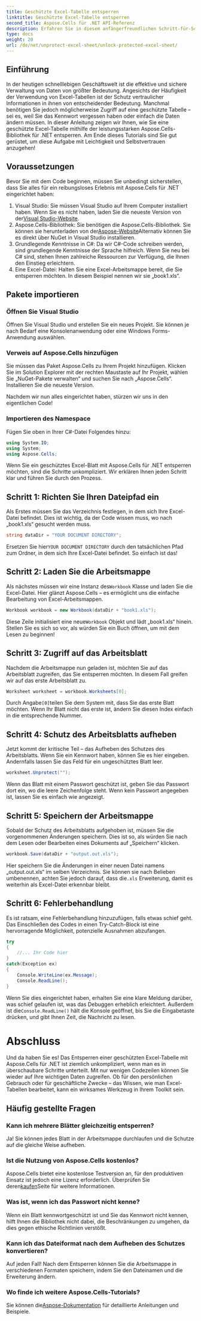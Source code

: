 ```yaml
---
title: Geschützte Excel-Tabelle entsperren
linktitle: Geschützte Excel-Tabelle entsperren
second_title: Aspose.Cells für .NET API-Referenz
description: Erfahren Sie in diesem anfängerfreundlichen Schritt-für-Schritt-Tutorial, wie Sie geschützte Excel-Tabellen mit Aspose.Cells für .NET entsperren.
type: docs
weight: 20
url: /de/net/unprotect-excel-sheet/unlock-protected-excel-sheet/
---
```

## Einführung

In der heutigen schnelllebigen Geschäftswelt ist die effektive und sichere Verwaltung von Daten von größter Bedeutung. Angesichts der Häufigkeit der Verwendung von Excel-Tabellen ist der Schutz vertraulicher Informationen in ihnen von entscheidender Bedeutung. Manchmal benötigen Sie jedoch möglicherweise Zugriff auf eine geschützte Tabelle – sei es, weil Sie das Kennwort vergessen haben oder einfach die Daten ändern müssen. In dieser Anleitung zeigen wir Ihnen, wie Sie eine geschützte Excel-Tabelle mithilfe der leistungsstarken Aspose.Cells-Bibliothek für .NET entsperren. Am Ende dieses Tutorials sind Sie gut gerüstet, um diese Aufgabe mit Leichtigkeit und Selbstvertrauen anzugehen!

## Voraussetzungen

Bevor Sie mit dem Code beginnen, müssen Sie unbedingt sicherstellen, dass Sie alles für ein reibungsloses Erlebnis mit Aspose.Cells für .NET eingerichtet haben:

1.  Visual Studio: Sie müssen Visual Studio auf Ihrem Computer installiert haben. Wenn Sie es nicht haben, laden Sie die neueste Version von der[Visual Studio-Website](https://visualstudio.microsoft.com/downloads/).
2. Aspose.Cells-Bibliothek: Sie benötigen die Aspose.Cells-Bibliothek. Sie können sie herunterladen von der[Aspose-Website](https://releases.aspose.com/cells/net/)Alternativ können Sie es direkt über NuGet in Visual Studio installieren.
3. Grundlegende Kenntnisse in C#: Da wir C#-Code schreiben werden, sind grundlegende Kenntnisse der Sprache hilfreich. Wenn Sie neu bei C# sind, stehen Ihnen zahlreiche Ressourcen zur Verfügung, die Ihnen den Einstieg erleichtern.
4. Eine Excel-Datei: Halten Sie eine Excel-Arbeitsmappe bereit, die Sie entsperren möchten. In diesem Beispiel nennen wir sie „book1.xls“.

## Pakete importieren

### Öffnen Sie Visual Studio

Öffnen Sie Visual Studio und erstellen Sie ein neues Projekt. Sie können je nach Bedarf eine Konsolenanwendung oder eine Windows Forms-Anwendung auswählen.

### Verweis auf Aspose.Cells hinzufügen

Sie müssen das Paket Aspose.Cells zu Ihrem Projekt hinzufügen. Klicken Sie im Solution Explorer mit der rechten Maustaste auf Ihr Projekt, wählen Sie „NuGet-Pakete verwalten“ und suchen Sie nach „Aspose.Cells“. Installieren Sie die neueste Version.

Nachdem wir nun alles eingerichtet haben, stürzen wir uns in den eigentlichen Code!

### Importieren des Namespace

Fügen Sie oben in Ihrer C#-Datei Folgendes hinzu:

```csharp
using System.IO;
using System;
using Aspose.Cells;
```

Wenn Sie ein geschütztes Excel-Blatt mit Aspose.Cells für .NET entsperren möchten, sind die Schritte unkompliziert. Wir erklären Ihnen jeden Schritt klar und führen Sie durch den Prozess.

## Schritt 1: Richten Sie Ihren Dateipfad ein

Als Erstes müssen Sie das Verzeichnis festlegen, in dem sich Ihre Excel-Datei befindet. Dies ist wichtig, da der Code wissen muss, wo nach „book1.xls“ gesucht werden muss.

```csharp
string dataDir = "YOUR DOCUMENT DIRECTORY";
```
 Ersetzen Sie hier`YOUR DOCUMENT DIRECTORY` durch den tatsächlichen Pfad zum Ordner, in dem sich Ihre Excel-Datei befindet. So einfach ist das!

## Schritt 2: Laden Sie die Arbeitsmappe

 Als nächstes müssen wir eine Instanz des`Workbook` Klasse und laden Sie die Excel-Datei. Hier glänzt Aspose.Cells – es ermöglicht uns die einfache Bearbeitung von Excel-Arbeitsmappen.

```csharp
Workbook workbook = new Workbook(dataDir + "book1.xls");
```
 Diese Zeile initialisiert eine neue`Workbook` Objekt und lädt „book1.xls“ hinein. Stellen Sie es sich so vor, als würden Sie ein Buch öffnen, um mit dem Lesen zu beginnen!

## Schritt 3: Zugriff auf das Arbeitsblatt

Nachdem die Arbeitsmappe nun geladen ist, möchten Sie auf das Arbeitsblatt zugreifen, das Sie entsperren möchten. In diesem Fall greifen wir auf das erste Arbeitsblatt zu.

```csharp
Worksheet worksheet = workbook.Worksheets[0];
```
 Durch Angabe`[0]`teilen Sie dem System mit, dass Sie das erste Blatt möchten. Wenn Ihr Blatt nicht das erste ist, ändern Sie diesen Index einfach in die entsprechende Nummer.

## Schritt 4: Schutz des Arbeitsblatts aufheben

Jetzt kommt der kritische Teil – das Aufheben des Schutzes des Arbeitsblatts. Wenn Sie ein Kennwort haben, können Sie es hier eingeben. Andernfalls lassen Sie das Feld für ein ungeschütztes Blatt leer.

```csharp
worksheet.Unprotect("");
```
Wenn das Blatt mit einem Passwort geschützt ist, geben Sie das Passwort dort ein, wo die leere Zeichenfolge steht. Wenn kein Passwort angegeben ist, lassen Sie es einfach wie angezeigt.

## Schritt 5: Speichern der Arbeitsmappe

Sobald der Schutz des Arbeitsblatts aufgehoben ist, müssen Sie die vorgenommenen Änderungen speichern. Dies ist so, als würden Sie nach dem Lesen oder Bearbeiten eines Dokuments auf „Speichern“ klicken.

```csharp
workbook.Save(dataDir + "output.out.xls");
```
 Hier speichern Sie die Änderungen in einer neuen Datei namens „output.out.xls“ im selben Verzeichnis. Sie können sie nach Belieben umbenennen, achten Sie jedoch darauf, dass die`.xls` Erweiterung, damit es weiterhin als Excel-Datei erkennbar bleibt.

## Schritt 6: Fehlerbehandlung

Es ist ratsam, eine Fehlerbehandlung hinzuzufügen, falls etwas schief geht. Das Einschließen des Codes in einen Try-Catch-Block ist eine hervorragende Möglichkeit, potenzielle Ausnahmen abzufangen.

```csharp
try
{
    //... Ihr Code hier
}
catch(Exception ex)
{
    Console.WriteLine(ex.Message);
    Console.ReadLine();
}
```
 Wenn Sie dies eingerichtet haben, erhalten Sie eine klare Meldung darüber, was schief gelaufen ist, was das Debuggen erheblich erleichtert. Außerdem ist die`Console.ReadLine()` hält die Konsole geöffnet, bis Sie die Eingabetaste drücken, und gibt Ihnen Zeit, die Nachricht zu lesen.

# Abschluss

Und da haben Sie es! Das Entsperren einer geschützten Excel-Tabelle mit Aspose.Cells für .NET ist ziemlich unkompliziert, wenn man es in überschaubare Schritte unterteilt. Mit nur wenigen Codezeilen können Sie wieder auf Ihre wichtigen Daten zugreifen. Ob für den persönlichen Gebrauch oder für geschäftliche Zwecke – das Wissen, wie man Excel-Tabellen bearbeitet, kann ein wirksames Werkzeug in Ihrem Toolkit sein. 

## Häufig gestellte Fragen

### Kann ich mehrere Blätter gleichzeitig entsperren?
Ja! Sie können jedes Blatt in der Arbeitsmappe durchlaufen und die Schutze auf die gleiche Weise aufheben.

### Ist die Nutzung von Aspose.Cells kostenlos?
 Aspose.Cells bietet eine kostenlose Testversion an, für den produktiven Einsatz ist jedoch eine Lizenz erforderlich. Überprüfen Sie deren[kaufen](https://purchase.aspose.com/buy)Seite für weitere Informationen.

### Was ist, wenn ich das Passwort nicht kenne?
Wenn ein Blatt kennwortgeschützt ist und Sie das Kennwort nicht kennen, hilft Ihnen die Bibliothek nicht dabei, die Beschränkungen zu umgehen, da dies gegen ethische Richtlinien verstößt.

### Kann ich das Dateiformat nach dem Aufheben des Schutzes konvertieren?
Auf jeden Fall! Nach dem Entsperren können Sie die Arbeitsmappe in verschiedenen Formaten speichern, indem Sie den Dateinamen und die Erweiterung ändern.

### Wo finde ich weitere Aspose.Cells-Tutorials?
 Sie können die[Aspose-Dokumentation](https://reference.aspose.com/cells/net/) für detaillierte Anleitungen und Beispiele.